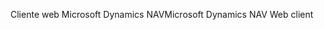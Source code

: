 <span data-ttu-id="31646-101">Cliente web Microsoft Dynamics NAV</span><span class="sxs-lookup"><span data-stu-id="31646-101">Microsoft Dynamics NAV Web client</span></span>